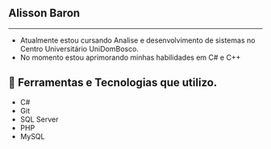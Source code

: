##  Alisson Baron 
---------------------------------

-  Atualmente estou cursando Analise e desenvolvimento de sistemas no Centro Universitário UniDomBosco.
-  No momento estou aprimorando minhas habilidades em C# e C++

##  🔧  Ferramentas e Tecnologias que utilizo.

- C#
- Git
- SQL Server
- PHP
- MySQL
